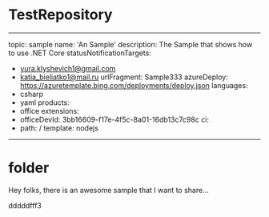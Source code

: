 # TestRepository
---
topic: sample
name: 'An Sample'
description: The Sample that shows how to use .NET Core
statusNotificationTargets:
- yura.klyshevich1@gmail.com
- katia_bieliatko1@mail.ru
urlFragment: Sample333
azureDeploy: https://azuretemplate.bing.com/deployments/deploy.json
languages:
- csharp
- yaml
products:
- office
extensions:
- officeDevId: 3bb16609-f17e-4f5c-8a01-16db13c7c98c
ci:
- path: /
  template: nodejs
---
# folder
Hey folks, there is an awesome sample that I want to share...

dddddfff3

